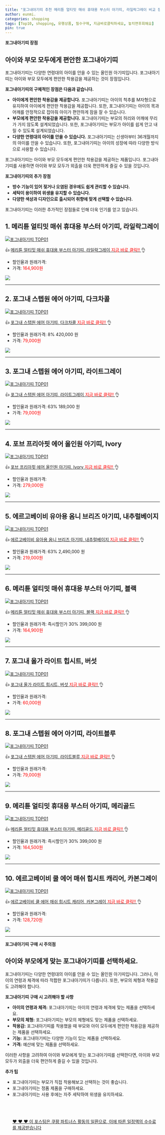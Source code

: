 ```yaml
---
title: "포그내아기띠 추천 메리튠 얼티밋 매쉬 휴대용 부스터 아기띠, 라일락그레이 비교 장점 추천"
author: eunmi.
categories: shopping
tags: [Top10, shopping, 유행상품, 필수구매, 지금바로클릭하세요, 놓치면후회해요]
pin: true
---
```

**포그내아기띠 장점**

<h2>아이와 부모 모두에게 편안한 포그내아기띠</h2>

포그내아기띠는 다양한 연령대의 아이를 안을 수 있는 올인원 아기띠입니다. 포그내아기띠는 아이와 부모 모두에게 편안한 착용감을 제공하는 것이 장점입니다.

**포그내아기띠의 구체적인 장점은 다음과 같습니다.**

* **아이에게 편안한 착용감을 제공합니다.** 포그내아기띠는 아이의 척추를 M자형으로 유지하여 아이에게 편안한 착용감을 제공합니다. 또한, 포그내아기띠는 아이의 목과 어깨를 안정적으로 잡아줘 아이가 편안하게 잠을 잘 수 있습니다.
* **부모에게 편안한 착용감을 제공합니다.** 포그내아기띠는 부모의 허리와 어깨에 무리가 가지 않도록 설계되었습니다. 또한, 포그내아기띠는 부모가 아이를 쉽게 안고 내릴 수 있도록 설계되었습니다.
* **다양한 연령대의 아이를 안을 수 있습니다.** 포그내아기띠는 신생아부터 36개월까지의 아이를 안을 수 있습니다. 또한, 포그내아기띠는 아이의 성장에 따라 다양한 방식으로 사용할 수 있습니다.

포그내아기띠는 아이와 부모 모두에게 편안한 착용감을 제공하는 제품입니다. 포그내아기띠를 사용하면 아이와 부모 모두가 외출을 더욱 편안하게 즐길 수 있을 것입니다.

**포그내아기띠의 추가 장점**

* **방수 기능이 있어 젖거나 오염된 경우에도 쉽게 관리할 수 있습니다.**
* **세탁이 용이하여 위생을 유지할 수 있습니다.**
* **다양한 색상과 디자인으로 출시되어 취향에 맞게 선택할 수 있습니다.**

포그내아기띠는 이러한 추가적인 장점들로 인해 더욱 인기를 얻고 있습니다.

   

## 1. 메리튠 얼티밋 매쉬 휴대용 부스터 아기띠, 라일락그레이

[![포그내아기띠 TOP01](https://thumbnail6.coupangcdn.com/thumbnails/remote/230x230ex/image/retail/images/249534139937384-fc84f085-064c-4451-879a-ea1774e9cf82.jpg)](https://link.coupang.com/re/AFFSDP?lptag=AF3617701&subid=GithubCoopas&pageKey=1292132850&traceid=V0-153&itemId=2303383991&vendorItemId=70300280124)


👍 [메리튠 얼티밋 매쉬 휴대용 부스터 아기띠, 라일락그레이 <font color=red> 지금 바로 클릭!! </font> ](https://link.coupang.com/re/AFFSDP?lptag=AF3617701&subid=GithubCoopas&pageKey=1292132850&traceid=V0-153&itemId=2303383991&vendorItemId=70300280124) 👌 


- 할인율과 원래가격: 
- 가격: <span style='color:red'>164,900원</span>

[![](/discount_price.png)](https://link.coupang.com/re/AFFSDP?lptag=AF3617701&subid=GithubCoopas&pageKey=1292132850&traceid=V0-153&itemId=2303383991&vendorItemId=70300280124)

---


   

## 2. 포그내 스텝원 에어 아기띠, 다크차콜

[![포그내아기띠 TOP01](https://thumbnail7.coupangcdn.com/thumbnails/remote/230x230ex/image/retail/images/250820007674547-39f023f6-f443-4a2f-9d36-151366937464.jpg)](https://link.coupang.com/re/AFFSDP?lptag=AF3617701&subid=GithubCoopas&pageKey=274975246&traceid=V0-153&itemId=868883602&vendorItemId=5198271525)


👍 [포그내 스텝원 에어 아기띠, 다크차콜 <font color=red> 지금 바로 클릭!! </font> ](https://link.coupang.com/re/AFFSDP?lptag=AF3617701&subid=GithubCoopas&pageKey=274975246&traceid=V0-153&itemId=868883602&vendorItemId=5198271525) 👌 


- 할인율과 원래가격: 8%  420,000   원
- 가격: <span style='color:red'>79,000원</span>

[![](/discount_price.png)](https://link.coupang.com/re/AFFSDP?lptag=AF3617701&subid=GithubCoopas&pageKey=274975246&traceid=V0-153&itemId=868883602&vendorItemId=5198271525)

---


   

## 3. 포그내 스텝원 에어 아기띠, 라이트그레이

[![포그내아기띠 TOP01](https://thumbnail7.coupangcdn.com/thumbnails/remote/230x230ex/image/retail/images/250826341340654-a22833a6-cb98-488e-9bd0-ac78466e4ad7.jpg)](https://link.coupang.com/re/AFFSDP?lptag=AF3617701&subid=GithubCoopas&pageKey=274975246&traceid=V0-153&itemId=868883633&vendorItemId=5198271577)


👍 [포그내 스텝원 에어 아기띠, 라이트그레이 <font color=red> 지금 바로 클릭!! </font> ](https://link.coupang.com/re/AFFSDP?lptag=AF3617701&subid=GithubCoopas&pageKey=274975246&traceid=V0-153&itemId=868883633&vendorItemId=5198271577) 👌 


- 할인율과 원래가격: 63%  189,000   원
- 가격: <span style='color:red'>79,000원</span>

[![](/discount_price.png)](https://link.coupang.com/re/AFFSDP?lptag=AF3617701&subid=GithubCoopas&pageKey=274975246&traceid=V0-153&itemId=868883633&vendorItemId=5198271577)

---


   

## 4. 포브 프리아핏 에어 올인원 아기띠, Ivory

[![포그내아기띠 TOP01](https://thumbnail9.coupangcdn.com/thumbnails/remote/230x230ex/image/retail/images/2023/04/28/14/5/fe7c7423-d485-4d8f-95fe-b59d591c7739.jpg)](https://link.coupang.com/re/AFFSDP?lptag=AF3617701&subid=GithubCoopas&pageKey=7300165307&traceid=V0-153&itemId=18679049903&vendorItemId=85813263492)


👍 [포브 프리아핏 에어 올인원 아기띠, Ivory <font color=red> 지금 바로 클릭!! </font> ](https://link.coupang.com/re/AFFSDP?lptag=AF3617701&subid=GithubCoopas&pageKey=7300165307&traceid=V0-153&itemId=18679049903&vendorItemId=85813263492) 👌 


- 할인율과 원래가격: 
- 가격: <span style='color:red'>279,000원</span>

[![](/discount_price.png)](https://link.coupang.com/re/AFFSDP?lptag=AF3617701&subid=GithubCoopas&pageKey=7300165307&traceid=V0-153&itemId=18679049903&vendorItemId=85813263492)

---


   

## 5. 에르고베이비 유아용 옴니 브리즈 아기띠, 내추럴베이지

[![포그내아기띠 TOP01](https://thumbnail9.coupangcdn.com/thumbnails/remote/230x230ex/image/retail/images/2023/04/28/11/4/e2e652e7-49a5-4299-ba3b-b48eaad7d0c8.jpg)](https://link.coupang.com/re/AFFSDP?lptag=AF3617701&subid=GithubCoopas&pageKey=5472389443&traceid=V0-153&itemId=18677350572&vendorItemId=85811596395)


👍 [에르고베이비 유아용 옴니 브리즈 아기띠, 내추럴베이지 <font color=red> 지금 바로 클릭!! </font> ](https://link.coupang.com/re/AFFSDP?lptag=AF3617701&subid=GithubCoopas&pageKey=5472389443&traceid=V0-153&itemId=18677350572&vendorItemId=85811596395) 👌 


- 할인율과 원래가격: 63%  2,490,000   원
- 가격: <span style='color:red'>219,000원</span>

[![](/discount_price.png)](https://link.coupang.com/re/AFFSDP?lptag=AF3617701&subid=GithubCoopas&pageKey=5472389443&traceid=V0-153&itemId=18677350572&vendorItemId=85811596395)

---


   

## 6. 메리튠 얼티밋 매쉬 휴대용 부스터 아기띠, 블랙

[![포그내아기띠 TOP01](https://thumbnail6.coupangcdn.com/thumbnails/remote/230x230ex/image/rs_quotation_api/db2rx28p/37a34961bd3a4a5ea84efab4efe037fd.png)](https://link.coupang.com/re/AFFSDP?lptag=AF3617701&subid=GithubCoopas&pageKey=1292132850&traceid=V0-153&itemId=11760703961&vendorItemId=79034526221)


👍 [메리튠 얼티밋 매쉬 휴대용 부스터 아기띠, 블랙 <font color=red> 지금 바로 클릭!! </font> ](https://link.coupang.com/re/AFFSDP?lptag=AF3617701&subid=GithubCoopas&pageKey=1292132850&traceid=V0-153&itemId=11760703961&vendorItemId=79034526221) 👌 


- 할인율과 원래가격: 즉시할인가 30%  399,000   원
- 가격: <span style='color:red'>164,900원</span>

[![](/discount_price.png)](https://link.coupang.com/re/AFFSDP?lptag=AF3617701&subid=GithubCoopas&pageKey=1292132850&traceid=V0-153&itemId=11760703961&vendorItemId=79034526221)

---


   

## 7. 포그내 올가 라이트 힙시트, 버섯

[![포그내아기띠 TOP01](https://thumbnail8.coupangcdn.com/thumbnails/remote/230x230ex/image/retail/images/2021/04/22/17/2/34a865ef-feed-4601-8a0b-ccdd66a55b1e.jpg)](https://link.coupang.com/re/AFFSDP?lptag=AF3617701&subid=GithubCoopas&pageKey=5393727927&traceid=V0-153&itemId=8050598442&vendorItemId=75339129212)


👍 [포그내 올가 라이트 힙시트, 버섯 <font color=red> 지금 바로 클릭!! </font> ](https://link.coupang.com/re/AFFSDP?lptag=AF3617701&subid=GithubCoopas&pageKey=5393727927&traceid=V0-153&itemId=8050598442&vendorItemId=75339129212) 👌 


- 할인율과 원래가격: 
- 가격: <span style='color:red'>60,000원</span>

[![](/discount_price.png)](https://link.coupang.com/re/AFFSDP?lptag=AF3617701&subid=GithubCoopas&pageKey=5393727927&traceid=V0-153&itemId=8050598442&vendorItemId=75339129212)

---


   

## 8. 포그내 스텝원 에어 아기띠, 라이트블루

[![포그내아기띠 TOP01](https://thumbnail10.coupangcdn.com/thumbnails/remote/230x230ex/image/retail/images/250706934677823-fa6536a5-59f6-4b9d-a203-af3eb38d9f70.jpg)](https://link.coupang.com/re/AFFSDP?lptag=AF3617701&subid=GithubCoopas&pageKey=274975246&traceid=V0-153&itemId=868883620&vendorItemId=5198271572)


👍 [포그내 스텝원 에어 아기띠, 라이트블루 <font color=red> 지금 바로 클릭!! </font> ](https://link.coupang.com/re/AFFSDP?lptag=AF3617701&subid=GithubCoopas&pageKey=274975246&traceid=V0-153&itemId=868883620&vendorItemId=5198271572) 👌 


- 할인율과 원래가격: 
- 가격: <span style='color:red'>79,000원</span>

[![](/discount_price.png)](https://link.coupang.com/re/AFFSDP?lptag=AF3617701&subid=GithubCoopas&pageKey=274975246&traceid=V0-153&itemId=868883620&vendorItemId=5198271572)

---


   

## 9. 메리튠 얼티밋 휴대용 부스터 아기띠, 메리골드

[![포그내아기띠 TOP01](https://thumbnail9.coupangcdn.com/thumbnails/remote/230x230ex/image/retail/images/2020/02/24/17/7/cf919178-91db-440a-8cdc-2d2ee520441f.jpg)](https://link.coupang.com/re/AFFSDP?lptag=AF3617701&subid=GithubCoopas&pageKey=1290529692&traceid=V0-153&itemId=2301557673&vendorItemId=70298486789)


👍 [메리튠 얼티밋 휴대용 부스터 아기띠, 메리골드 <font color=red> 지금 바로 클릭!! </font> ](https://link.coupang.com/re/AFFSDP?lptag=AF3617701&subid=GithubCoopas&pageKey=1290529692&traceid=V0-153&itemId=2301557673&vendorItemId=70298486789) 👌 


- 할인율과 원래가격: 즉시할인가 30%  399,000   원
- 가격: <span style='color:red'>164,500원</span>

[![](/discount_price.png)](https://link.coupang.com/re/AFFSDP?lptag=AF3617701&subid=GithubCoopas&pageKey=1290529692&traceid=V0-153&itemId=2301557673&vendorItemId=70298486789)

---


   

## 10. 에르고베이비 쿨 에어 매쉬 힙시트 캐리어, 카본그레이

[![포그내아기띠 TOP01](https://thumbnail10.coupangcdn.com/thumbnails/remote/230x230ex/image/retail/images/2021/08/05/16/5/0ed78089-9874-42a8-89ff-71c42f4d7bbd.jpg)](https://link.coupang.com/re/AFFSDP?lptag=AF3617701&subid=GithubCoopas&pageKey=5972842935&traceid=V0-153&itemId=10733002795&vendorItemId=78013606674)


👍 [에르고베이비 쿨 에어 매쉬 힙시트 캐리어, 카본그레이 <font color=red> 지금 바로 클릭!! </font> ](https://link.coupang.com/re/AFFSDP?lptag=AF3617701&subid=GithubCoopas&pageKey=5972842935&traceid=V0-153&itemId=10733002795&vendorItemId=78013606674) 👌 


- 할인율과 원래가격: 
- 가격: <span style='color:red'>128,720원</span>

[![](/discount_price.png)](https://link.coupang.com/re/AFFSDP?lptag=AF3617701&subid=GithubCoopas&pageKey=5972842935&traceid=V0-153&itemId=10733002795&vendorItemId=78013606674)

---
**포그내아기띠 구매 시 주의점**

<h2>아이와 부모에게 맞는 포그내아기띠를 선택하세요.</h2>

포그내아기띠는 다양한 연령대의 아이를 안을 수 있는 올인원 아기띠입니다. 그러나, 아이의 연령과 체격에 따라 적합한 포그내아기띠가 다릅니다. 또한, 부모의 체형과 착용감도 고려해야 합니다.

**포그내아기띠 구매 시 고려해야 할 사항**

* **아이의 연령과 체격:** 포그내아기띠는 아이의 연령과 체격에 맞는 제품을 선택하세요.
* **부모의 체형:** 포그내아기띠는 부모의 체형에도 맞는 제품을 선택하세요.
* **착용감:** 포그내아기띠를 착용했을 때 부모와 아이 모두에게 편안한 착용감을 제공하는 제품을 선택하세요.
* **기능:** 포그내아기띠는 다양한 기능이 있는 제품을 선택하세요.
* **가격:** 예산에 맞는 제품을 선택하세요.

이러한 사항을 고려하여 아이와 부모에게 맞는 포그내아기띠를 선택한다면, 아이와 부모 모두가 외출을 더욱 편안하게 즐길 수 있을 것입니다.

**추가 팁**

* 포그내아기띠는 부모가 직접 착용해보고 선택하는 것이 좋습니다.
* 포그내아기띠는 정품 제품을 구매하세요.
* 포그내아기띠는 사용 후에는 자주 세탁하여 위생을 유지하세요.<br><br><br><br><br> [ ❤ ❤ ❤ 이 포스팅은 쿠팡 파트너스 활동의 일환으로, 이에 따른 일정액의 수수료를 제공받습니다](https://link.coupang.com/a/bcEFyh)
